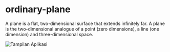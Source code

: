 # ordinary-plane
A plane is a flat, two-dimensional surface that extends infinitely far. A plane is the two-dimensional analogue of a point (zero dimensions), a line (one dimension) and three-dimensional space.

![Tampilan Aplikasi](https://user-images.githubusercontent.com/64089261/109937535-fa277680-7d09-11eb-885f-12728e739266.png)

